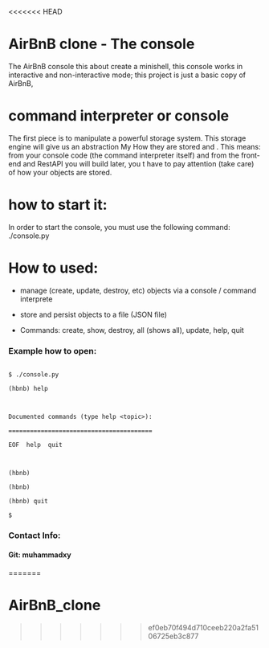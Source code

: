 <<<<<<< HEAD

# AirBnB clone - The console





The AirBnB console this about create a minishell, this console works in interactive and non-interactive mode; this project is just a basic copy of AirBnB, 



# command interpreter or console

The first piece is to manipulate a powerful storage system. This storage engine will give us an abstraction My  How they are stored and . This means: from your console code (the command interpreter itself) and from the front-end and RestAPI you will build later, you t have to pay attention (take care) of how your objects are stored.

#  how to start it:

In order to start the console, you must use the following command: ./console.py



# How to used:

- manage (create, update, destroy, etc) objects via a console / command interprete

- store and persist objects to a file (JSON file)

- Commands: create, show, destroy, all (shows all), update, help, quit

### Example how to open:

```

$ ./console.py

(hbnb) help



Documented commands (type help <topic>):

========================================

EOF  help  quit



(hbnb) 

(hbnb) 

(hbnb) quit

$

```



### Contact Info:

#### Git: muhammadxy
####
=======
# AirBnB_clone
>>>>>>> ef0eb70f494d710ceeb220a2fa5106725eb3c877
